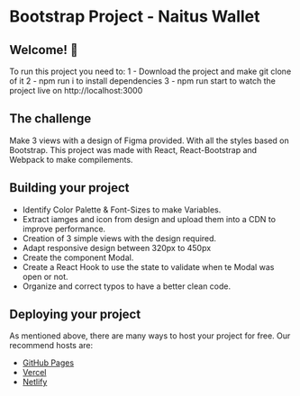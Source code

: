 # Bootstrap Project - Naitus Wallet

## Welcome! 👋
To run this project you need to:
1 - Download the project and make git clone of it
2 - npm run i to install dependencies
3 - npm run start to watch the project live on http://localhost:3000

## The challenge

Make 3 views with a design of Figma provided. With all the styles based on Bootstrap.
This project was made with React, React-Bootstrap and Webpack to make compilements.

## Building your project
- Identify Color Palette & Font-Sizes to make Variables.
- Extract iamges and icon from design and upload them into a CDN to improve performance.
- Creation of 3 simple views with the design required.
- Adapt responsive design between 320px to 450px
- Create the component Modal.
- Create a React Hook to use the state to validate when te Modal was open or not.
- Organize and correct typos to have a better clean code.


## Deploying your project

As mentioned above, there are many ways to host your project for free. Our recommend hosts are:

- [GitHub Pages](https://pages.github.com/)
- [Vercel](https://vercel.com/)
- [Netlify](https://www.netlify.com/)


